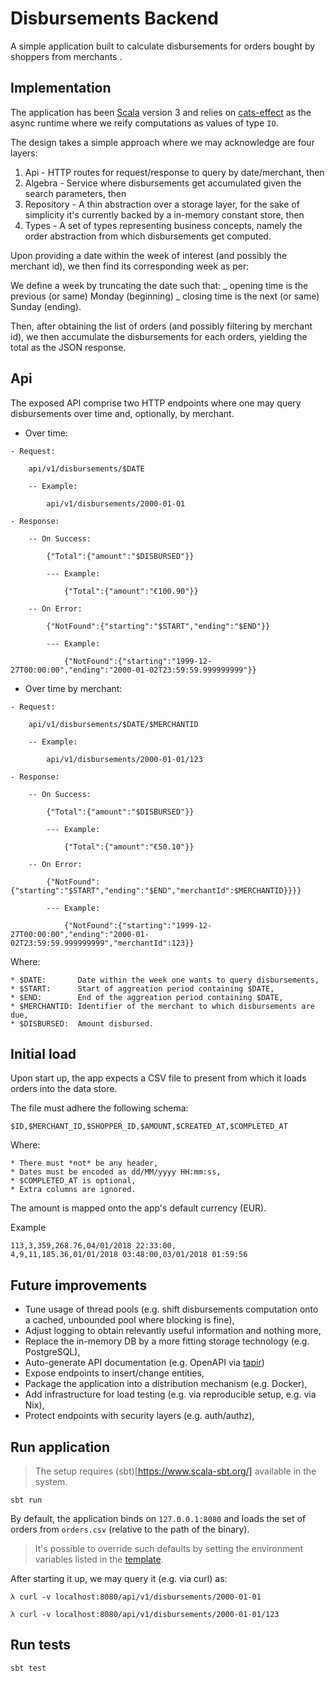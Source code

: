 # Disbursements Backend

A simple application built to calculate disbursements for orders bought by shoppers from merchants .

## Implementation

The application has been [Scala](https://docs.scala-lang.org/) version 3 and relies on [cats-effect](https://typelevel.org/cats-effect/) as the async runtime where we reify computations as values of type `IO`.

The design takes a simple approach where we may acknowledge are four layers:

1. Api - HTTP routes for request/response to query by date/merchant, then
2. Algebra - Service where disbursements get accumulated given the search parameters, then
3. Repository - A thin abstraction over a storage layer, for the sake of simplicity it's currently backed by a in-memory constant store, then
4. Types - A set of types representing business concepts, namely the order abstraction from which disbursements get computed.

Upon providing a date within the week of interest (and possibly the merchant id), we then find its corresponding week as per:

We define a week by truncating the date such that:
_ opening time is the previous (or same) Monday (beginning)
_ closing time is the next (or same) Sunday (ending).

Then, after obtaining the list of orders (and possibly filtering by merchant id), we then accumulate the disbursements for each orders, yielding the total as the JSON response.

## Api

The exposed API comprise two HTTP endpoints where one may query disbursements over time and, optionally, by merchant.

- Over time:

```text
- Request:

    api/v1/disbursements/$DATE

    -- Example:

        api/v1/disbursements/2000-01-01

- Response:

    -- On Success:

        {"Total":{"amount":"$DISBURSED"}}

        --- Example:

            {"Total":{"amount":"€100.90"}}

    -- On Error:

        {"NotFound":{"starting":"$START","ending":"$END"}}

        --- Example:

            {"NotFound":{"starting":"1999-12-27T00:00:00","ending":"2000-01-02T23:59:59.999999999"}}
```

- Over time by merchant:

```text
- Request:

    api/v1/disbursements/$DATE/$MERCHANTID

    -- Example:

        api/v1/disbursements/2000-01-01/123

- Response:

    -- On Success:

        {"Total":{"amount":"$DISBURSED"}}

        --- Example:

            {"Total":{"amount":"€50.10"}}

    -- On Error:

        {"NotFound":{"starting":"$START","ending":"$END","merchantId":$MERCHANTID}}}}

        --- Example:

            {"NotFound":{"starting":"1999-12-27T00:00:00","ending":"2000-01-02T23:59:59.999999999","merchantId":123}}
```

Where:

```text
* $DATE:       Date within the week one wants to query disbursements,
* $START:      Start of aggreation period containing $DATE,
* $END:        End of the aggreation period containing $DATE,
* $MERCHANTID: Identifier of the merchant to which disbursements are due,
* $DISBURSED:  Amount disbursed.

```

## Initial load

Upon start up, the app expects a CSV file to present from which it loads orders into the data store.

The file must adhere the following schema:

```text
$ID,$MERCHANT_ID,$SHOPPER_ID,$AMOUNT,$CREATED_AT,$COMPLETED_AT
```

Where:

```text
* There must *not* be any header,
* Dates must be encoded as dd/MM/yyyy HH:mm:ss,
* $COMPLETED_AT is optional,
* Extra columns are ignored.

```

The amount is mapped onto the app's default currency (EUR).

Example

```text
113,3,359,268.76,04/01/2018 22:33:00,
4,9,11,185.36,01/01/2018 03:48:00,03/01/2018 01:59:56
```

## Future improvements

- Tune usage of thread pools (e.g. shift disbursements computation onto a cached, unbounded pool where blocking is fine),
- Adjust logging to obtain relevantly useful information and nothing more,
- Replace the in-memory DB by a more fitting storage technology (e.g. PostgreSQL),
- Auto-generate API documentation (e.g. OpenAPI via [tapir](https://tapir.softwaremill.com/en/latest/docs/openapi.html))
- Expose endpoints to insert/change entities,
- Package the application into a distribution mechanism (e.g. Docker),
- Add infrastructure for load testing (e.g. via reproducible setup, e.g. via Nix),
- Protect endpoints with security layers (e.g. auth/authz),

## Run application

> The setup requires (sbt)[https://www.scala-sbt.org/] available in the system.

```shell
sbt run
```

By default, the application binds on `127.0.0.1:8080` and loads the set of orders from `orders.csv` (relative to the path of the binary).

> It's possible to override such defaults by setting the environment variables listed in the [template](.env.template).

After starting it up, we may query it (e.g. via curl) as:

```shell
λ curl -v localhost:8080/api/v1/disbursements/2000-01-01

λ curl -v localhost:8080/api/v1/disbursements/2000-01-01/123
```

## Run tests

```shell
sbt test
```
